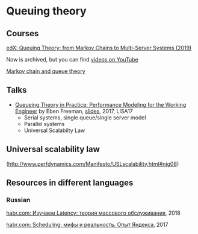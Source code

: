 Queuing theory
==============

## Courses

[edX: Queuing Theory: from Markov Chains to Multi-Server Systems (2019)](https://courses.edx.org/courses/course-v1:IMTx+CS101+3T2019/course/)

Now is archived, but you can find [videos on YouTube](https://www.youtube.com/playlist?list=PLMdIPWLiV18eG7J4UlsyBAN88m7vfv29h)

[Markov chain and queue theory](http://www.math.uchicago.edu/~may/VIGRE/VIGRE2011/REUPapers/Constantin.pdf)

## Talks

* [Queueing Theory in Practice: Performance Modeling for the Working Engineer](https://www.youtube.com/watch?v=Hda5tMrLJqc) by Eben Freeman, [slides](https://speakerdeck.com/emfree/queueing-theory), 2017, LISA17
	* Serial systems, single queue/single server model
	* Parallel systems
	* Universal Scalabilty Law

## Universal scalability law

(http://www.perfdynamics.com/Manifesto/USLscalability.html#njg08)

## Resources in different languages

### Russian

[habr.com: Изучаем Latency: теория массового обслуживания](https://habr.com/ru/company/yandex/blog/431650/), 2018

[habr.com: Scheduling: мифы и реальность. Опыт Яндекса](https://habr.com/ru/company/yandex/blog/328976/), 2017

